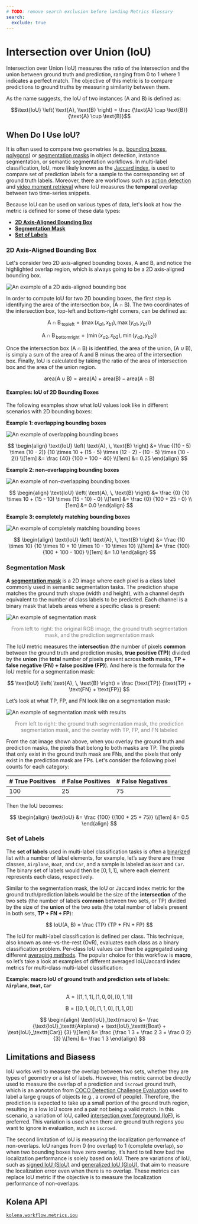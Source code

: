 ```yaml
---
# TODO: remove search exclusion before landing Metrics Glossary
search:
  exclude: true
---
```


# Intersection over Union (IoU)

Intersection over Union (IoU) measures the ratio of the intersection and the union between ground truth and prediction, ranging from 0 to 1 where 1 indicates a perfect match.  The objective of this metric is to compare predictions to ground truths by measuring similarity between them.

As the name suggests, the IoU of two instances ($\text{A}$ and $\text{B}$) is defined as:

$$\text{IoU} \left( \text{A}, \text{B} \right) = \frac {\text{A} \cap \text{B}} {\text{A} \cup \text{B}}$$


## When Do I Use IoU?
It is often used to compare two geometries (e.g., [bounding boxes](https://docs.kolena.io/reference/workflow/annotation/#kolena.workflow.annotation.BoundingBox), [polygons](https://docs.kolena.io/reference/workflow/annotation/#kolena.workflow.annotation.Polygon)) or [segmentation masks](https://docs.kolena.io/reference/workflow/annotation/#kolena.workflow.annotation.SegmentationMask) in object detection, instance segmentation, or semantic segmentation workflows. In multi-label classification, IoU, more likely known as the [Jaccard index](https://en.wikipedia.org/wiki/Jaccard_index), is used to compare set of prediction labels for a sample to the corresponding set of ground truth labels. Moreover, there are workflows such as [action detection](https://paperswithcode.com/task/action-detection) and [video moment retrieval](https://paperswithcode.com/task/moment-retrieval) where IoU measures the **temporal** overlap between two time-series snippets.


Because IoU can be used on various types of data, let's look at how the metric is defined for some of these data types:

- [**2D Axis-Aligned Bounding Box**](#2d-axis-aligned-bounding-box)
- [**Segmentation Mask**](#segmentation-mask)
- [**Set of Labels**](#set-of-labels)


### 2D Axis-Aligned Bounding Box

Let's consider two 2D axis-aligned bounding boxes, $\text{A}$ and $\text{B}$, and notice the highlighted overlap region, which is always going to be a 2D axis-aligned bounding box.

![An example of a 2D axis-aligned bounding box](../assets/images/metrics-iou-2dbbox.png)


In order to compute IoU for two 2D bounding boxes, the first step is identifying the area of the intersection box, $(\text{A} \cap \text{B})$. The two coordinates of the intersection box, top-left and bottom-right corners, can be defined as:

$$
\text{A} \cap \text{B}\,_{\text{topleft}} = (\max \left( x_{a1}, \, x_{b1} \right), \, \max \left( y_{a1}, \, y_{b1} \right))
$$

$$
\text{A} \cap \text{B}\,_{\text{bottomright}} = (\min \left( x_{a2}, \, x_{b2} \right), \, \min \left(y_{a2}, \, y_{b2} \right))
$$

Once the intersection box $(\text{A} \cap \text{B})$ is identified, the area of the union, $(\text{A} \cup \text{B})$, is simply a sum of the area of $\text{A}$ and ${\text{B}}$ minus the area of the intersection box. Finally, IoU is calculated by taking the ratio of the area of intersection box and the area of the union region.

$$
\text{area} \left( \text{A} \cup \text{B} \right) = \text{area} \left( \text{A} \right) + \text{area} \left( \text{B} \right) - \text{area} \left( \text{A} \cap \text{B} \right)
$$

#### Examples: IoU of 2D Bounding Boxes
The following examples show what IoU values look like in different scenarios with 2D bounding boxes:

**Example 1: overlapping bounding boxes**

![An example of overlapping bounding boxes](../assets/images/metrics-iou-example1.png)

$$
\begin{align}
\text{IoU} \left( \text{A}, \, \text{B} \right)
&= \frac {(10 - 5) \times (10 - 2)} {10 \times 10 + (15 - 5) \times (12 - 2) - (10 - 5) \times (10 - 2)} \\[1em]
&= \frac {40} {100 + 100 - 40} \\[1em]
&= 0.25
\end{align}
$$

**Example 2: non-overlapping bounding boxes**

![An example of non-overlapping bounding boxes](../assets/images/metrics-iou-example2.png)

$$
\begin{align}
\text{IoU} \left( \text{A}, \, \text{B} \right)
&= \frac {0} {10 \times 10 + (15 - 10) \times (15 - 10) - 0} \\[1em]
&= \frac {0} {100 + 25 - 0} \\[1em]
&= 0.0
\end{align}
$$


**Example 3: completely matching bounding boxes**

![An example of completely matching bounding boxes](../assets/images/metrics-iou-example3.png)

$$
\begin{align}
\text{IoU} \left( \text{A}, \, \text{B} \right)
&= \frac {10 \times 10} {10 \times 10 + 10 \times 10 - 10 \times 10} \\[1em]
&= \frac {100} {100 + 100 - 100} \\[1em]
&= 1.0
\end{align}
$$


### Segmentation Mask

**A [segmentation mask](https://docs.kolena.io/reference/workflow/annotation/#kolena.workflow.annotation.SegmentationMask)** is a 2D image where each pixel is a class label commonly used in semantic segmentation tasks. The prediction shape matches the ground truth shape (width and height), with a channel depth equivalent to the number of class labels to be predicted. Each channel is a binary mask that labels areas where a specific class is present:

![An example of segmentation mask](../assets/images/metrics-iou-seg-mask.jpg)
<p style="text-align: center; color: gray;">
    From left to right: the original RGB image, the ground truth segmentation mask, and the prediction segmentation mask
</p>


The IoU metric measures the **intersection** (the number of pixels **common** between the ground truth and prediction masks, **true positive (TP)**) divided by the **union** (the **total** number of pixels present across **both** masks, **TP + false negative (FN) + false positive (FP)**). And here is the formula for the IoU metric for a segmentation mask:

$$
\text{IoU} \left( \text{A}, \, \text{B} \right) = \frac {\text{TP}} {\text{TP} + \text{FN} + \text{FP}}
$$

Let’s look at what TP, FP, and FN look like on a segmentation mask:

![An example of segmentation mask with results](../assets/images/metrics-iou-seg-mask-results.jpg)
<p style="text-align: center; color: gray;">
    From left to right: the ground truth segmentation mask, the prediction segmentation mask, and the overlay with TP, FP, and FN labeled
</p>

From the cat image shown above, when you overlay the ground truth and prediction masks, the pixels that belong to both masks are TP. The pixels that only exist in the ground truth mask are FNs, and the pixels that only exist in the prediction mask are FPs. Let's consider the following pixel counts for each category:

<center>

| # True Positives | # False Positives | # False Negatives |
| --- | --- | --- |
| 100 | 25 | 75 |

</center>

Then the IoU becomes:

$$
\begin{align}
\text{IoU} &= \frac {100} {(100 + 25 + 75)} \\[1em]
&= 0.5
\end{align}
$$

### Set of Labels

The **set of labels** used in multi-label classification tasks is often a [binarized](https://scikit-learn.org/stable/modules/generated/sklearn.preprocessing.label_binarize.html) list with a number of label elements, for example, let’s say there are three classes, `Airplane`, `Boat`, and `Car`, and a sample is labeled as `Boat` and `Car`. The binary set of labels would then be $[0, 1, 1]$, where each element represents each class, respectively.

Similar to the segmentation mask, the IoU or Jaccard index metric for the ground truth/prediction labels would be the size of the **intersection** of the two sets (the number of labels **common** between two sets, or TP) divided by the size of the **union** of the two sets (the total number of labels present in both sets, **TP + FN + FP**):

$$
IoU(A, B) = \frac {TP} {TP + FN + FP}
$$

The IoU for multi-label classification is defined per class. This technique, also known as one-vs-the-rest (OvR), evaluates each class as a binary classification problem. Per-class IoU values can then be aggregated using different [averaging methods](./averaging-methods.md). The popular choice for this workflow is **macro**, so let’s take a look at examples of different averaged IoU/Jaccard index metrics for multi-class multi-label classification:

**Example: macro IoU of ground truth and prediction sets of labels: `Airplane`, `Boat`, `Car`**

$$
\text{A} = [[1, 1, 1], \, [1, 0, 0], \, [0, 1, 1]]
$$

$$
\text{B} = [[0, 1, 0], \, [1, 1, 0], \, [1, 1, 0]]
$$

$$
\begin{align}
\text{IoU}_\text{macro} &= \frac {\text{IoU}_\texttt{Airplane} + \text{IoU}_\texttt{Boat} + \text{IoU}_\texttt{Car}} {3} \\[1em]
&= \frac {\frac 1 3 + \frac 2 3 + \frac 0 2} {3} \\[1em]
&= \frac 1 3
\end{align}
$$


## Limitations and Biasess

IoU works well to measure the overlap between two sets, whether they are types of geometry or a list of labels. However, this metric cannot be directly used to measure the overlap of a prediction and `iscrowd` ground truth, which is an annotation from [COCO Detection Challenge Evaluation](https://cocodataset.org/#format-data) used to label a large groups of objects (e.g., a crowd of people). Therefore, the prediction is expected to take up a small portion of the ground truth region, resulting in a low IoU score and a pair not being a valid match. In this scenario, a variation of IoU, called [intersection over foreground (IoF)](https://github.com/open-mmlab/mmdetection/issues/393), is preferred. This variation is used when there are ground truth regions you want to ignore in evaluation, such as `iscrowd`.

The second limitation of IoU is measuring the localization performance of non-overlaps. IoU ranges from 0 (no overlap) to 1 (complete overlap), so when two bounding boxes have zero overlap, it’s hard to tell how bad the localization performance is solely based on IoU. There are variations of IoU, such as [signed IoU (SIoU)](https://arxiv.org/pdf/1905.12365.pdf) and [generalized IoU (GIoU)](https://giou.stanford.edu/GIoU.pdf), that aim to measure the localization error even when there is no overlap. These metrics can replace IoU metric if the objective is to measure the localization performance of non-overlaps.


## Kolena API

[`kolena.workflow.metrics.iou`](https://docs.kolena.io/reference/workflow/metrics/#kolena.workflow.metrics.iou)

